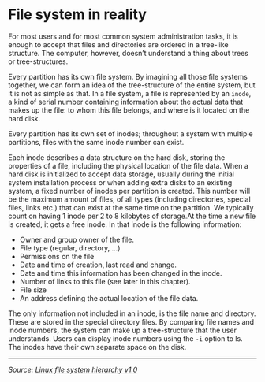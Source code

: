 # File system in reality

For most users and for most common system administration tasks, it is enough to accept that files and directories are ordered in a tree-like structure. The computer, however, doesn’t understand a thing about trees or tree-structures.

Every partition has its own file system. By imagining all those file systems together, we can form an idea of the tree-structure of the entire system, but it is not as simple as that. In a file system, a file is represented by an `inode`, a kind of serial number containing information about the actual data that makes up the file: to whom this file belongs, and where is it located on the hard disk.

Every partition has its own set of inodes; throughout a system with multiple partitions, files with the same inode number can exist.

Each inode describes a data structure on the hard disk, storing the properties of a file, including the physical location of the file data. When a hard disk is initialized to accept data storage, usually during the initial system installation process or when adding extra disks to an existing system, a fixed number of inodes per partition is created. This number will be the maximum amount of files, of all types (including directories, special files, links etc.) that can exist at the same time on the partition. We typically count on having 1 inode per 2 to 8 kilobytes of storage.At the time a new file is created, it gets a free inode. In that inode is the following information:

* Owner and group owner of the file.
* File type (regular, directory, …)
* Permissions on the file
* Date and time of creation, last read and change.
* Date and time this information has been changed in the inode.
* Number of links to this file (see later in this chapter).
* File size
* An address defining the actual location of the file data.

The only information not included in an inode, is the file name and directory. These are stored in the special directory files. By comparing file names and inode numbers, the system can make up a tree-structure that the user understands. Users can display inode numbers using the `-i` option to ls. The inodes have their own separate space on the disk.

---

_Source: [Linux file system hierarchy v1.0](https://www.blackmoreops.com/2015/02/14/linux-file-system-hierarchy/)_
